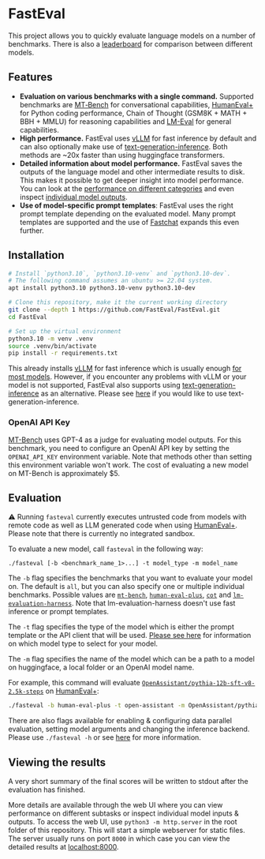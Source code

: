 # FastEval

This project allows you to quickly evaluate language models on a number of benchmarks. There is also a [leaderboard](https://fasteval.github.io/FastEval/) for comparison between different models.

## Features

- **Evaluation on various benchmarks with a single command.** Supported benchmarks are [MT‑Bench](https://arxiv.org/abs/2306.05685) for conversational capabilities, [HumanEval+](https://github.com/evalplus/evalplus) for Python coding performance, Chain of Thought (GSM8K + MATH + BBH + MMLU) for reasoning capabilities and [LM-Eval](https://github.com/EleutherAI/lm-evaluation-harness) for general capabilities.
- **High performance.** FastEval uses [vLLM](https://github.com/vllm-project/vllm) for fast inference by default and can also optionally make use of [text-generation-inference](https://github.com/huggingface/text-generation-inference). Both methods are ~20x faster than using huggingface transformers.
- **Detailed information about model performance.** FastEval saves the outputs of the language model and other intermediate results to disk. This makes it possible to get deeper insight into model performance. You can look at the [performance on different categories](https://fasteval.github.io/FastEval/#?benchmark=mt-bench) and even inspect [individual model outputs](https://fasteval.github.io/FastEval/#?benchmark=cot&task=bbh/date_understanding&id=eb74c9e1-8836-4c3a-8f50-a25808d20eee).
- **Use of model-specific prompt templates**: FastEval uses the right prompt template depending on the evaluated model. Many prompt templates are supported and the use of [Fastchat](https://github.com/lm-sys/FastChat) expands this even further.

## Installation

```bash
# Install `python3.10`, `python3.10-venv` and `python3.10-dev`.
# The following command assumes an ubuntu >= 22.04 system.
apt install python3.10 python3.10-venv python3.10-dev

# Clone this repository, make it the current working directory
git clone --depth 1 https://github.com/FastEval/FastEval.git
cd FastEval

# Set up the virtual environment
python3.10 -m venv .venv
source .venv/bin/activate
pip install -r requirements.txt
```

This already installs [vLLM](https://github.com/vllm-project/vllm) for fast inference which is usually enough [for most models](https://vllm.readthedocs.io/en/latest/models/supported_models.html). However, if you encounter any problems with vLLM or your model is not supported, FastEval also supports using [text-generation-inference](https://github.com/huggingface/text-generation-inference) as an alternative. Please see [here](docs/text-generation-inference.md) if you would like to use text-generation-inference.

### OpenAI API Key

[MT-Bench](https://arxiv.org/abs/2306.05685) uses GPT-4 as a judge for evaluating model outputs. For this benchmark, you need to configure an OpenAI API key by setting the `OPENAI_API_KEY` environment variable. Note that methods other than setting this environment variable won't work. The cost of evaluating a new model on MT-Bench is approximately $5.

## Evaluation

⚠️ Running `fasteval` currently executes untrusted code from models with remote code as well as LLM generated code when using [HumanEval+](https://github.com/evalplus/evalplus). Please note that there is currently no integrated sandbox.

To evaluate a new model, call `fasteval` in the following way:
```
./fasteval [-b <benchmark_name_1>...] -t model_type -m model_name
````

The `-b` flag specifies the benchmarks that you want to evaluate your model on. The default is `all`, but you can also specify one or multiple individual benchmarks. Possible values are [`mt-bench`](https://fasteval.github.io/FastEval/#?benchmark=mt-bench), [`human-eval-plus`](https://fasteval.github.io/FastEval/#?benchmark=human-eval-plus), [`cot`](https://fasteval.github.io/FastEval/#?benchmark=cot) and [`lm-evaluation-harness`](https://fasteval.github.io/FastEval/#?benchmark=lm-evaluation-harness). Note that lm-evaluation-harness doesn't use fast inference or prompt templates.

The `-t` flag specifies the type of the model which is either the prompt template or the API client that will be used. [Please see here](docs/model-type.md) for information on which model type to select for your model.

The `-m` flag specifies the name of the model which can be a path to a model on huggingface, a local folder or an OpenAI model name.

For example, this command will evaluate [`OpenAssistant/pythia-12b-sft-v8-2.5k-steps`](https://huggingface.co/OpenAssistant/pythia-12b-sft-v8-2.5k-steps) on [HumanEval+](https://fasteval.github.io/FastEval/#?benchmark=human-eval-plus):
```bash
./fasteval -b human-eval-plus -t open-assistant -m OpenAssistant/pythia-12b-sft-v8-2.5k-steps
```

There are also flags available for enabling & configuring data parallel evaluation, setting model arguments and changing the inference backend. Please use `./fasteval -h` or see [here](docs/cmdline-flags.md) for more information.

## Viewing the results

A very short summary of the final scores will be written to stdout after the evaluation has finished.

More details are available through the web UI where you can view performance on different subtasks or inspect individual model inputs & outputs.
To access the web UI, use `python3 -m http.server` in the root folder of this repository.
This will start a simple webserver for static files.
The server usually runs on port `8000` in which case you can view the detailed results at [localhost:8000](http://localhost:8000).

